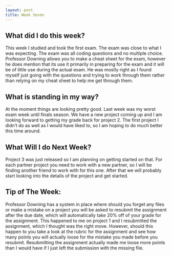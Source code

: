 ```yaml
---
layout: post
title: Week Seven
---
```


<h2>What did I do this week?</h2>

This week I studied and took the first exam. The exam was close to what I was expecting. The exam was all coding questions and no multiple choice. Professor Downing allows you to make a cheat sheet for the exam, however he does mention that its use it primarily in preparing for the exam and it will be of little use during the actual exam. He was mostly right as I found myself just going with the questions and trying to work through them rather than relying on my cheat sheet to help me get through them.

<h2>What is standing in my way?</h2>

At the moment things are looking pretty good. Last week was my worst exam week until finals season. We have a new project coming up and I am looking forward to getting my grade back for project 2. The first project I didn’t do as well as I would have liked to, so I am hoping to do much better this time around.

<h2>What Will I do Next Week?</h2>

Project 3 was just released so I am planning on getting started on that. For each partner project you need to work with a new partner, so I will be finding another friend to work with for this one. After that we will probably start looking into the details of the project and get started.

<h2>Tip of The Week:</h2>

Professor Downing has a system in place where should you forget any files or make a mistake on a project you will be asked to resubmit the assignment after the due date, which will automatically take 20% off of your grade for the assignment. This happened to me on project 1 and I resubmitted the assignment, which I thought was the right move. However, should this happen to you take a look at the rubric for the assignment and see how many points you will actually loose for the mistake you made before you resubmit. Resubmitting the assignment actually made me loose more points than I would have if I just left the submission with the missing file.
